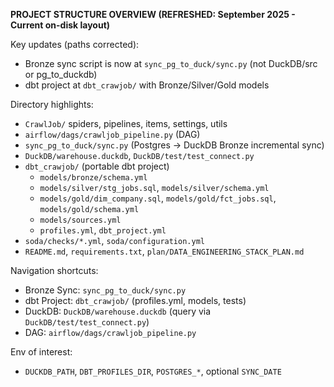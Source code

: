**PROJECT STRUCTURE OVERVIEW (REFRESHED: September 2025 - Current on-disk layout)**

Key updates (paths corrected):
- Bronze sync script is now at `sync_pg_to_duck/sync.py` (not DuckDB/src or pg_to_duckdb)
- dbt project at `dbt_crawjob/` with Bronze/Silver/Gold models

Directory highlights:
- `CrawlJob/` spiders, pipelines, items, settings, utils
- `airflow/dags/crawljob_pipeline.py` (DAG)
- `sync_pg_to_duck/sync.py` (Postgres → DuckDB Bronze incremental sync)
- `DuckDB/warehouse.duckdb`, `DuckDB/test/test_connect.py`
- `dbt_crawjob/` (portable dbt project)
  - `models/bronze/schema.yml`
  - `models/silver/stg_jobs.sql`, `models/silver/schema.yml`
  - `models/gold/dim_company.sql`, `models/gold/fct_jobs.sql`, `models/gold/schema.yml`
  - `models/sources.yml`
  - `profiles.yml`, `dbt_project.yml`
- `soda/checks/*.yml`, `soda/configuration.yml`
- `README.md`, `requirements.txt`, `plan/DATA_ENGINEERING_STACK_PLAN.md`

Navigation shortcuts:
- Bronze Sync: `sync_pg_to_duck/sync.py`
- dbt Project: `dbt_crawjob/` (profiles.yml, models, tests)
- DuckDB: `DuckDB/warehouse.duckdb` (query via `DuckDB/test/test_connect.py`)
- DAG: `airflow/dags/crawljob_pipeline.py`

Env of interest:
- `DUCKDB_PATH`, `DBT_PROFILES_DIR`, `POSTGRES_*`, optional `SYNC_DATE`
